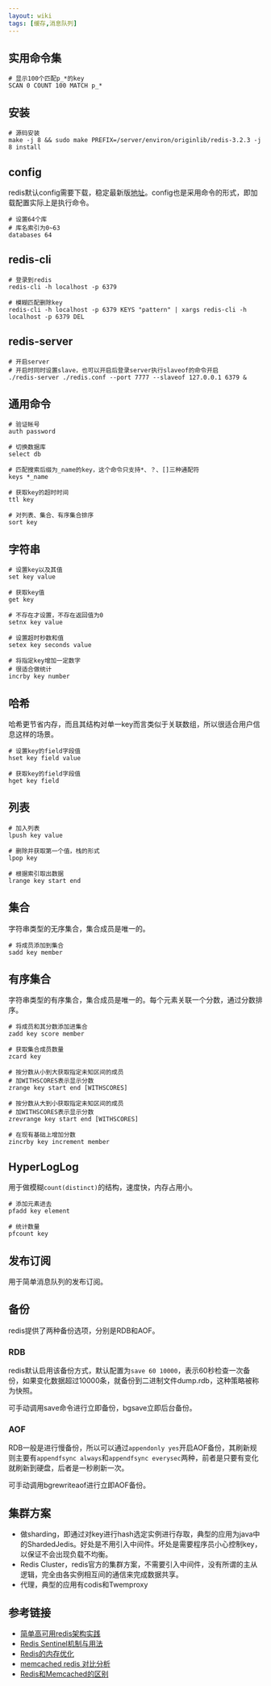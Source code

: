 ```yaml
---
layout: wiki
tags: [缓存,消息队列]
---
```


## 实用命令集

```shell
# 显示100个匹配p_*的key
SCAN 0 COUNT 100 MATCH p_*
```

## 安装

```shell
# 源码安装
make -j 8 && sudo make PREFIX=/server/environ/originlib/redis-3.2.3 -j 8 install
```

## config

redis默认config需要下载，稳定最新版[地址](http://download.redis.io/redis-stable/redis.conf)。config也是采用命令的形式，即加载配置实际上是执行命令。

```shell
# 设置64个库
# 库名索引为0~63
databases 64
```

## redis-cli

```shell
# 登录到redis
redis-cli -h localhost -p 6379

# 模糊匹配删除key
redis-cli -h localhost -p 6379 KEYS "pattern" | xargs redis-cli -h localhost -p 6379 DEL
```

## redis-server

```shell
# 开启server
# 开启时同时设置slave，也可以开启后登录server执行slaveof的命令开启
./redis-server ./redis.conf --port 7777 --slaveof 127.0.0.1 6379 &
```

## 通用命令

```shell
# 验证帐号
auth password

# 切换数据库
select db

# 匹配搜索后缀为_name的key，这个命令只支持*、？、[]三种通配符
keys *_name

# 获取key的超时时间
ttl key

# 对列表、集合、有序集合排序
sort key
```

## 字符串

```shell
# 设置key以及其值
set key value

# 获取key值
get key

# 不存在才设置，不存在返回值为0
setnx key value

# 设置超时秒数和值
setex key seconds value

# 将指定key增加一定数字
# 很适合做统计
incrby key number
```

## 哈希

哈希更节省内存，而且其结构对单一key而言类似于关联数组，所以很适合用户信息这样的场景。

```shell
# 设置key的field字段值
hset key field value

# 获取key的field字段值
hget key field
```


## 列表

```shell
# 加入列表
lpush key value

# 删除并获取第一个值，栈的形式
lpop key

# 根据索引取出数据
lrange key start end
```

## 集合

字符串类型的无序集合，集合成员是唯一的。

```shell
# 将成员添加到集合
sadd key member
```

## 有序集合

字符串类型的有序集合，集合成员是唯一的。每个元素关联一个分数，通过分数排序。

```shell
# 将成员和其分数添加进集合
zadd key score member

# 获取集合成员数量
zcard key

# 按分数从小到大获取指定未知区间的成员
# 加WITHSCORES表示显示分数
zrange key start end [WITHSCORES]

# 按分数从大到小获取指定未知区间的成员
# 加WITHSCORES表示显示分数
zrevrange key start end [WITHSCORES]

# 在现有基础上增加分数
zincrby key increment member
```

## HyperLogLog

用于做模糊`count(distinct)`的结构，速度快，内存占用小。

```shell
# 添加元素进去
pfadd key element

# 统计数量
pfcount key
```

## 发布订阅

用于简单消息队列的发布订阅。

## 备份

redis提供了两种备份选项，分别是RDB和AOF。

### RDB

redis默认启用该备份方式，默认配置为`save 60 10000`，表示60秒检查一次备份，如果变化数据超过10000条，就备份到二进制文件dump.rdb，这种策略被称为快照。

可手动调用save命令进行立即备份，bgsave立即后台备份。

### AOF

RDB一般是进行慢备份，所以可以通过`appendonly yes`开启AOF备份，其刷新规则主要有`appendfsync always`和`appendfsync everysec`两种，前者是只要有变化就刷新到硬盘，后者是一秒刷新一次。

可手动调用bgrewriteaof进行立即AOF备份。



## 集群方案

* 做sharding，即通过对key进行hash选定实例进行存取，典型的应用为java中的ShardedJedis。好处是不用引入中间件。坏处是需要程序员小心控制key，以保证不会出现负载不均衡。
* Redis Cluster，redis官方的集群方案，不需要引入中间件，没有所谓的主从逻辑，完全由各实例相互间的通信来完成数据共享。
* 代理，典型的应用有codis和Twemproxy


## 参考链接

* [简单高可用redis架构实践](http://cuihuan.net/2017/02/05/redis3/)
* [Redis Sentinel机制与用法](https://segmentfault.com/a/1190000002680804)
* [Redis的内存优化](https://www.jianshu.com/p/8677603d3865)
* [memcached redis 对比分析](https://www.jianshu.com/p/e94fa7340923)
* [Redis和Memcached的区别](https://www.biaodianfu.com/redis-vs-memcached.html)